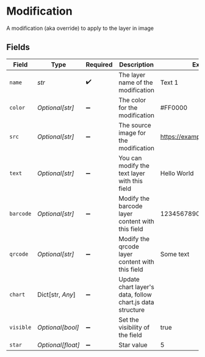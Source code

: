 # Modification

A modification (aka override) to apply to the layer in image


## Fields

| Field                                                     | Type                                                      | Required                                                  | Description                                               | Example                                                   |
| --------------------------------------------------------- | --------------------------------------------------------- | --------------------------------------------------------- | --------------------------------------------------------- | --------------------------------------------------------- |
| `name`                                                    | *str*                                                     | :heavy_check_mark:                                        | The layer name of the modification                        | Text 1                                                    |
| `color`                                                   | *Optional[str]*                                           | :heavy_minus_sign:                                        | The color for the modification                            | #FF0000                                                   |
| `src`                                                     | *Optional[str]*                                           | :heavy_minus_sign:                                        | The source image for the modification                     | https://example.com/image.jpg                             |
| `text`                                                    | *Optional[str]*                                           | :heavy_minus_sign:                                        | You can modify the text layer with this field             | Hello World                                               |
| `barcode`                                                 | *Optional[str]*                                           | :heavy_minus_sign:                                        | Modify the barcode layer content with this field          | 1234567890                                                |
| `qrcode`                                                  | *Optional[str]*                                           | :heavy_minus_sign:                                        | Modify the qrcode layer content with this field           | Some text                                                 |
| `chart`                                                   | Dict[str, *Any*]                                          | :heavy_minus_sign:                                        | Update chart layer's data, follow chart.js data structure |                                                           |
| `visible`                                                 | *Optional[bool]*                                          | :heavy_minus_sign:                                        | Set the visibility of the field                           | true                                                      |
| `star`                                                    | *Optional[float]*                                         | :heavy_minus_sign:                                        | Star value                                                | 5                                                         |